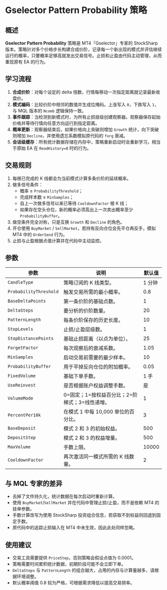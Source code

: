# Gselector Pattern Probability 策略

## 概述
**Gselector Pattern Probability** 策略是 MT4「Gselector」专家的 StockSharp 版本。策略针对多个价格步长构建合成价阶，记录每一个新出现的模式并评估继续运行的概率，只要概率足够高就发出交易信号。止损和止盈由代码主动管理，从而重现原有 EA 的行为。

## 学习流程
1. **合成价阶**：对每个设定的 delta 倍数，行情每移动一次指定距离就记录最新收盘价。
2. **模式编码**：比较价阶中相邻的数值并生成位掩码。上涨写入 `0`，下跌写入 `1`，与 MQL 版本的 `Ncomb` 逻辑保持一致。
3. **事件跟踪**：当检测到新模式时，为所有止损层级创建观察器。观察器保存起始价格并等待行情向任意方向运行到指定距离。
4. **概率更新**：观察器结束后，如果价格向上突破则增加 `Growth` 统计，向下突破则增加 `Decline`，并使用遗忘系数模拟原代码的 `forg` 衰减。
5. **会话级缓存**：所有统计数据存储在内存中，策略重新启动时会重新学习，相当于原始 EA 在 `ReadHistory=0` 时的行为。

## 交易规则
1. 每根已完成的 K 线都会为当前模式计算多条价阶的延续概率。
2. 做多信号条件：
   - 概率 ≥ `ProbabilityThreshold`；
   - 完成样本数 ≥ `MinSamples`；
   - 自上一次做多信号以来已等待 `CooldownFactor` 根 K 线；
   - 如果存在空头仓位，新的概率必须高出上一次卖出概率至少 `ProbabilityBuffer`。
3. 做空条件完全对称，只是互换 `Growth` 和 `Decline` 的角色。
4. 开仓使用 `BuyMarket` / `SellMarket`，若持有反向仓位会先平仓再反手，模拟 MT4 中的 `OrderSend` 行为。
5. 止损与止盈根据点值计算并在代码中主动监控。

## 参数
| 参数 | 说明 | 默认值 |
| --- | --- | --- |
| `CandleType` | 策略订阅的 K 线类型。 | 1 分钟 | 
| `ProbabilityThreshold` | 触发交易所需的最小概率。 | 0.8 |
| `BaseDeltaPoints` | 第一条价阶的基础点数。 | 1 |
| `DeltaSteps` | 要分析的价阶数量。 | 20 |
| `PatternLength` | 每条价阶保存的历史长度。 | 10 |
| `StopLevels` | 止损/止盈层级数。 | 1 |
| `StopDistancePoints` | 基础止损距离（以点为单位）。 | 25 |
| `ForgetFactor` | 每次观察后的衰减系数。 | 1.05 |
| `MinSamples` | 启动交易前需要的最少样本。 | 10 |
| `ProbabilityBuffer` | 用于平掉反向仓位的附加概率。 | 0.05 |
| `FixedVolume` | 基础下单手数。 | 1 手 |
| `UseReinvest` | 是否根据账户权益调整手数。 | 是 |
| `VolumeMode` | 0=固定；1=按权益百分比；2=阶梯式；3=线性递增。 | 1 |
| `PercentPer10k` | 在模式 1 中每 10,000 单位的百分比。 | 3 |
| `BaseDeposit` | 模式 2 和 3 的初始权益。 | 500 |
| `DepositStep` | 模式 2 和 3 的权益增量。 | 500 |
| `MaxVolume` | 手数上限。 | 10000 |
| `CooldownFactor` | 再次激活同一模式所需的 K 线数量。 | 2 |

## 与 MQL 专家的差异
- 去掉了文件持久化，统计数据在每次启动时重新计算。
- 使用 `BuyMarket`/`SellMarket` 并在代码中管理止损/止盈，而不是依赖 MT4 的挂单参数。
- 手数计算改写为使用 StockSharp 投资组合信息，若获取不到权益则回退到固定手数。
- 原代码中的追踪止损输入在 MT4 中未生效，因此此处同样忽略。

## 使用建议
- 交易工具需要提供 `PriceStep`，否则策略会假设点值为 0.0001。
- 策略需要时间累积统计数据，初期阶段可能不会立即下单。
- `DeltaSteps` 与 `PatternLength` 的组合越大，占用的内存与计算量越多，请根据环境调整。
- 默认概率阈值 0.8 较为严格，可根据需求降低以提高交易频率。
